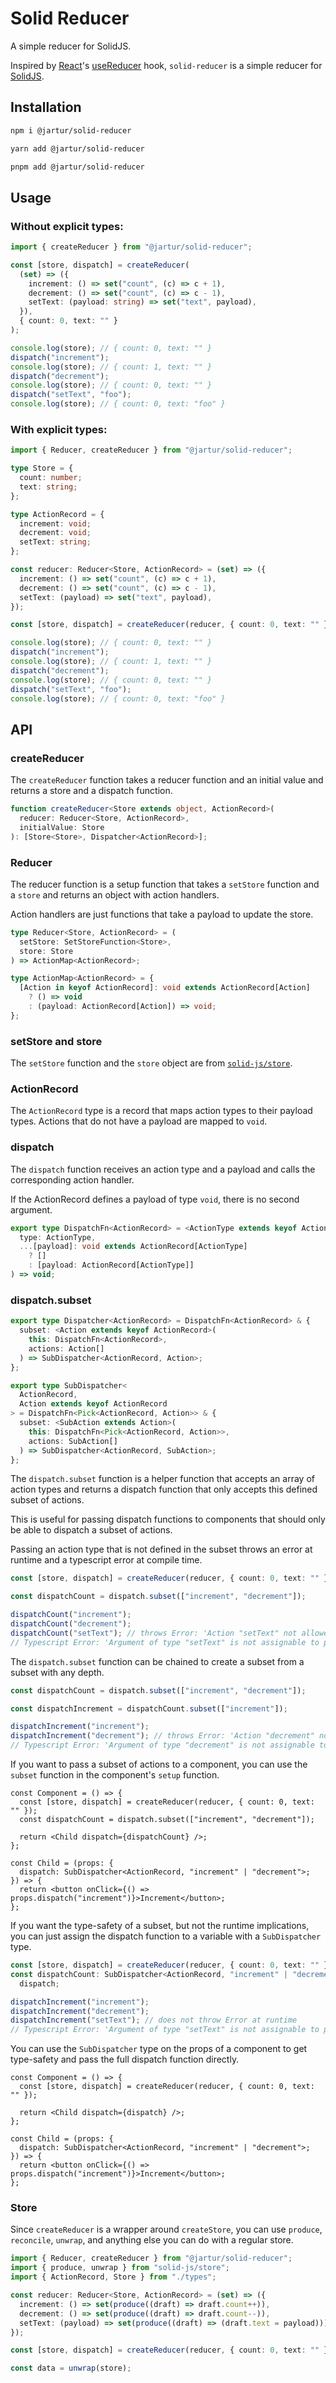 # Solid Reducer

A simple reducer for SolidJS.

Inspired by [React](https://reactjs.org/)'s [useReducer](https://reactjs.org/docs/hooks-reference.html#usereducer) hook, `solid-reducer` is a simple reducer for [SolidJS](https://www.solidjs.com/).

## Installation

```bash
npm i @jartur/solid-reducer

yarn add @jartur/solid-reducer

pnpm add @jartur/solid-reducer
```

## Usage

### Without explicit types:

```ts
import { createReducer } from "@jartur/solid-reducer";

const [store, dispatch] = createReducer(
  (set) => ({
    increment: () => set("count", (c) => c + 1),
    decrement: () => set("count", (c) => c - 1),
    setText: (payload: string) => set("text", payload),
  }),
  { count: 0, text: "" }
);

console.log(store); // { count: 0, text: "" }
dispatch("increment");
console.log(store); // { count: 1, text: "" }
dispatch("decrement");
console.log(store); // { count: 0, text: "" }
dispatch("setText", "foo");
console.log(store); // { count: 0, text: "foo" }
```

### With explicit types:

```ts
import { Reducer, createReducer } from "@jartur/solid-reducer";

type Store = {
  count: number;
  text: string;
};

type ActionRecord = {
  increment: void;
  decrement: void;
  setText: string;
};

const reducer: Reducer<Store, ActionRecord> = (set) => ({
  increment: () => set("count", (c) => c + 1),
  decrement: () => set("count", (c) => c - 1),
  setText: (payload) => set("text", payload),
});

const [store, dispatch] = createReducer(reducer, { count: 0, text: "" });

console.log(store); // { count: 0, text: "" }
dispatch("increment");
console.log(store); // { count: 1, text: "" }
dispatch("decrement");
console.log(store); // { count: 0, text: "" }
dispatch("setText", "foo");
console.log(store); // { count: 0, text: "foo" }
```

## API

### createReducer

The `createReducer` function takes a reducer function and an initial value and returns a store and a dispatch function.

```ts
function createReducer<Store extends object, ActionRecord>(
  reducer: Reducer<Store, ActionRecord>,
  initialValue: Store
): [Store<Store>, Dispatcher<ActionRecord>];
```

### Reducer

The reducer function is a setup function that takes a `setStore` function and a `store` and returns an object with action handlers.

Action handlers are just functions that take a payload to update the store.

```ts
type Reducer<Store, ActionRecord> = (
  setStore: SetStoreFunction<Store>,
  store: Store
) => ActionMap<ActionRecord>;

type ActionMap<ActionRecord> = {
  [Action in keyof ActionRecord]: void extends ActionRecord[Action]
    ? () => void
    : (payload: ActionRecord[Action]) => void;
};
```

### setStore and store

The `setStore` function and the `store` object are from [`solid-js/store`](https://www.solidjs.com/docs/latest/api#using-stores).

### ActionRecord

The `ActionRecord` type is a record that maps action types to their payload types. Actions that do not have a payload are mapped to `void`.

### dispatch

The `dispatch` function receives an action type and a payload and calls the corresponding action handler.

If the ActionRecord defines a payload of type `void`, there is no second argument.

```ts
export type DispatchFn<ActionRecord> = <ActionType extends keyof ActionRecord>(
  type: ActionType,
  ...[payload]: void extends ActionRecord[ActionType]
    ? []
    : [payload: ActionRecord[ActionType]]
) => void;
```

### dispatch.subset

```ts
export type Dispatcher<ActionRecord> = DispatchFn<ActionRecord> & {
  subset: <Action extends keyof ActionRecord>(
    this: DispatchFn<ActionRecord>,
    actions: Action[]
  ) => SubDispatcher<ActionRecord, Action>;
};

export type SubDispatcher<
  ActionRecord,
  Action extends keyof ActionRecord
> = DispatchFn<Pick<ActionRecord, Action>> & {
  subset: <SubAction extends Action>(
    this: DispatchFn<Pick<ActionRecord, Action>>,
    actions: SubAction[]
  ) => SubDispatcher<ActionRecord, SubAction>;
};
```

The `dispatch.subset` function is a helper function that accepts an array of action types and returns a dispatch function that only accepts this defined subset of actions.

This is useful for passing dispatch functions to components that should only be able to dispatch a subset of actions.

Passing an action type that is not defined in the subset throws an error at runtime and a typescript error at compile time.

```ts
const [store, dispatch] = createReducer(reducer, { count: 0, text: "" });

const dispatchCount = dispatch.subset(["increment", "decrement"]);

dispatchCount("increment");
dispatchCount("decrement");
dispatchCount("setText"); // throws Error: 'Action "setText" not allowed from this dispatcher'
// Typescript Error: 'Argument of type "setText" is not assignable to parameter of type "increment" | "decrement"'.
```

The `dispatch.subset` function can be chained to create a subset from a subset with any depth.

```ts
const dispatchCount = dispatch.subset(["increment", "decrement"]);

const dispatchIncrement = dispatchCount.subset(["increment"]);

dispatchIncrement("increment");
dispatchIncrement("decrement"); // throws Error: 'Action "decrement" not allowed from this dispatcher'
// Typescript Error: 'Argument of type "decrement" is not assignable to parameter of type "increment"'.
```

If you want to pass a subset of actions to a component, you can use the `subset` function in the component's `setup` function.

```tsx
const Component = () => {
  const [store, dispatch] = createReducer(reducer, { count: 0, text: "" });
  const dispatchCount = dispatch.subset(["increment", "decrement"]);

  return <Child dispatch={dispatchCount} />;
};

const Child = (props: {
  dispatch: SubDispatcher<ActionRecord, "increment" | "decrement">;
}) => {
  return <button onClick={() => props.dispatch("increment")}>Increment</button>;
};
```

If you want the type-safety of a subset, but not the runtime implications, you can just assign the dispatch function to a variable with a `SubDispatcher` type.

```ts
const [store, dispatch] = createReducer(reducer, { count: 0, text: "" });
const dispatchCount: SubDispatcher<ActionRecord, "increment" | "decrement"> =
  dispatch;

dispatchIncrement("increment");
dispatchIncrement("decrement");
dispatchIncrement("setText"); // does not throw Error at runtime
// Typescript Error: 'Argument of type "setText" is not assignable to parameter of type "increment" | "decrement"'.
```

You can use the `SubDispatcher` type on the props of a component to get type-safety and pass the full dispatch function directly.

```tsx
const Component = () => {
  const [store, dispatch] = createReducer(reducer, { count: 0, text: "" });

  return <Child dispatch={dispatch} />;
};

const Child = (props: {
  dispatch: SubDispatcher<ActionRecord, "increment" | "decrement">;
}) => {
  return <button onClick={() => props.dispatch("increment")}>Increment</button>;
};
```

### Store

Since `createReducer` is a wrapper around `createStore`, you can use `produce`, `reconcile`, `unwrap`, and anything else you can do with a regular store.

```ts
import { Reducer, createReducer } from "@jartur/solid-reducer";
import { produce, unwrap } from "solid-js/store";
import { ActionRecord, Store } from "./types";

const reducer: Reducer<Store, ActionRecord> = (set) => ({
  increment: () => set(produce((draft) => draft.count++)),
  decrement: () => set(produce((draft) => draft.count--)),
  setText: (payload) => set(produce((draft) => (draft.text = payload))),
});

const [store, dispatch] = createReducer(reducer, { count: 0, text: "" });

const data = unwrap(store);
```
